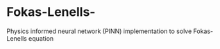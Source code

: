 # Fokas-Lenells-
Physics informed neural network (PINN) implementation to solve Fokas-Lenells equation
